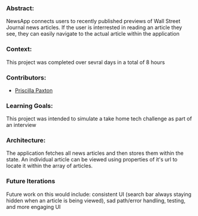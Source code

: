 ### Abstract:
[//]: <> (Briefly describe what you built and its features. What problem is the app solving? How does this application solve that problem?)
NewsApp connects users to recently published previews of Wall Street Journal news articles. If the user is interrested in reading an article they see, they can easily navigate to the actual article within the application

### Context:
[//]: <> (Give some context for the project here. How long did you have to work on it? How far into the Turing program are you?)
This project was completed over sevral days in a total of 8 hours

### Contributors:
[//]: <> (Who worked on this application? Link to their LinkedIn.)
- [Priscilla Paxton](https://www.linkedin.com/in/priscilla-paxton-9175bb199/)


### Learning Goals:
[//]: <> 
This project was intended to simulate a take home tech challenge as part of an interview

### Architecture:
The application fetches all news articles and then stores them within the state. An individual article can be viewed using properties of it's url to locate it within the array of articles.

### Future Iterations
Future work on this would include: consistent UI (search bar always staying hidden when an article is being viewed), sad path/error handling, testing, and more engaging UI
 
